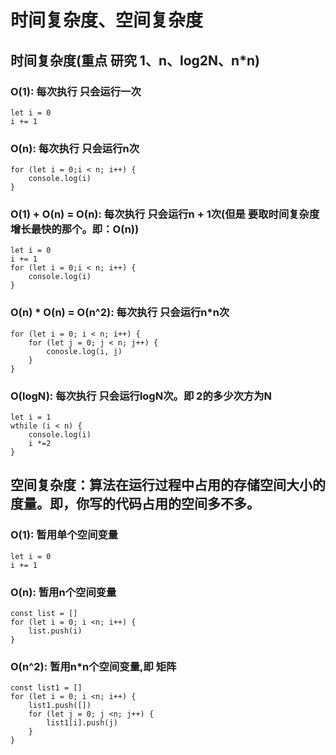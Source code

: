 # 时间复杂度、空间复杂度

## 时间复杂度(重点 研究 1、n、log2N、n*n)

### O(1): 每次执行 只会运行一次
```
let i = 0
i += 1
```

### O(n): 每次执行 只会运行n次
```
for (let i = 0;i < n; i++) {
	console.log(i)
}
```

### O(1) + O(n) = O(n): 每次执行 只会运行n + 1次(但是 要取时间复杂度增长最快的那个。即：O(n))
```
let i = 0
i += 1
for (let i = 0;i < n; i++) {
	console.log(i)
}
```

### O(n) * O(n) = O(n^2): 每次执行 只会运行n*n次

```
for (let i = 0; i < n; i++) {
	for (let j = 0; j < n; j++) {
		conosle.log(i, j)
	}
}

```

### O(logN): 每次执行 只会运行logN次。即 2的多少次方为N

```
let i = 1
wthile (i < n) {
	console.log(i)
	i *=2
}

```

## 空间复杂度：算法在运行过程中占用的存储空间大小的度量。即，你写的代码占用的空间多不多。

### O(1): 暂用单个空间变量

```
let i = 0
i += 1
```

### O(n): 暂用n个空间变量

```
const list = []
for (let i = 0; i <n; i++) {
	list.push(i)
}
```

### O(n^2): 暂用n*n个空间变量,即 矩阵

```
const list1 = []
for (let i = 0; i <n; i++) {
	list1.push([])
	for (let j = 0; j <n; j++) {
		list1[i].push(j)
	}
}
```